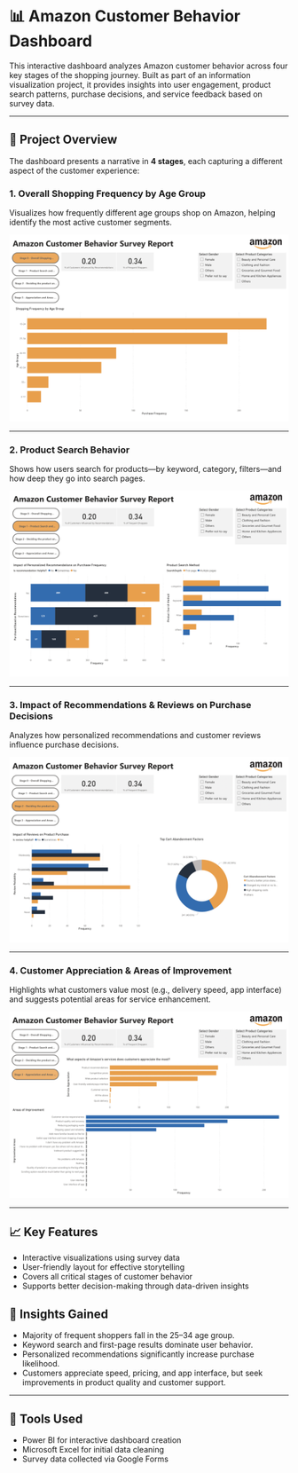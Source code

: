# 📊 Amazon Customer Behavior Dashboard

This interactive dashboard analyzes Amazon customer behavior across four key stages of the shopping journey. Built as part of an information visualization project, it provides insights into user engagement, product search patterns, purchase decisions, and service feedback based on survey data.

---

## 🛒 Project Overview

The dashboard presents a narrative in **4 stages**, each capturing a different aspect of the customer experience:

### 1. Overall Shopping Frequency by Age Group
Visualizes how frequently different age groups shop on Amazon, helping identify the most active customer segments.

![Stage 1](images/1.png)

---

### 2. Product Search Behavior
Shows how users search for products—by keyword, category, filters—and how deep they go into search pages.

![Stage 2](images/2.png)

---

### 3. Impact of Recommendations & Reviews on Purchase Decisions
Analyzes how personalized recommendations and customer reviews influence purchase decisions.

![Stage 3](images/3.png)

---

### 4. Customer Appreciation & Areas of Improvement
Highlights what customers value most (e.g., delivery speed, app interface) and suggests potential areas for service enhancement.

![Stage 4](images/4.png)

---

## 📈 Key Features

- Interactive visualizations using survey data
- User-friendly layout for effective storytelling
- Covers all critical stages of customer behavior
- Supports better decision-making through data-driven insights

## 🧠 Insights Gained

- Majority of frequent shoppers fall in the 25–34 age group.
- Keyword search and first-page results dominate user behavior.
- Personalized recommendations significantly increase purchase likelihood.
- Customers appreciate speed, pricing, and app interface, but seek improvements in product quality and customer support.

---

## 📌 Tools Used

- Power BI for interactive dashboard creation
- Microsoft Excel for initial data cleaning
- Survey data collected via Google Forms

